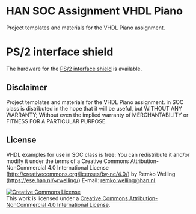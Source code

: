 # HAN SOC Assignment VHDL Piano

Project templates and materials for the VHDL Piano assignment.

# PS/2 interface shield
The hardware for the [PS/2 interface shield](hardware/README.md) is available.

## Disclaimer
Project templates and materials for the VHDL Piano assignment. in SOC class is distributed in the hope that it will be useful, but WITHOUT ANY WARRANTY; Without even the implied warranty of MERCHANTABILITY or FITNESS FOR A PARTICULAR PURPOSE.

## License
VHDL examples for use in SOC class is free: You can redistribute it and/or modify it under the terms of a Creative Commons Attribution-NonCommercial 4.0 International License (http://creativecommons.org/licenses/by-nc/4.0/) by Remko Welling (https://ese.han.nl/~rwelling/) E-mail: remko.welling@han.nl.

<a rel="license" href="http://creativecommons.org/licenses/by-nc/4.0/"><img alt="Creative Commons License" style="border-width:0" src="https://i.creativecommons.org/l/by-nc/4.0/88x31.png" /></a><br />This work is licensed under a <a rel="license" href="http://creativecommons.org/licenses/by-nc/4.0/">Creative Commons Attribution-NonCommercial 4.0 International License</a>.

